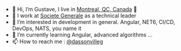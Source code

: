 - 👋 Hi, I’m Gustave, I live in [Montreal, QC, Canada](https://goo.gl/maps/DBi9mANPTN7DRDfk7) 🍁
- 🏢 I work at [Societe Generale](https://github.com/societe-generale) as a technical leader
- 👀 I’m interested in development in general. Angular, NET6, CI/CD, DevOps, NATS, you name it
- 🌱 I’m currently learning Angular, advanced algorithms ...
- 📫 How to reach me : [@dassonvilleg](https://twitter.com/dassonvilleg)

<!---
gjdass/gjdass is a ✨ special ✨ repository because its `README.md` (this file) appears on your GitHub profile.
You can click the Preview link to take a look at your changes.
--->
